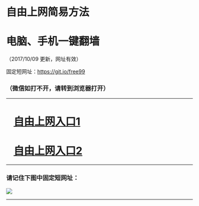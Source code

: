 ﻿# 自由上网简易方法

# 电脑、手机一键翻墙

（2017/10/09 更新，网址有效）

固定短网址：https://git.io/free99

### （微信如打不开，请转到浏览器打开）


***





# &nbsp;&nbsp; <a href="http://ft2876535.fwq-tz-1001.info/fwqtz01.html?t=10090016805 " target="_blank">自由上网入口1</a>
# &nbsp;&nbsp; <a href="http://ft1147816811.fwq-tz-1002.info/fwqtz02.html?t=100900116931 " target="_blank">自由上网入口2</a>
***

### 请记住下图中固定短网址：

<img src="https://s3-us-west-2.amazonaws.com/fwq-1001/yjfq-20170905okok.png" /> 


***

